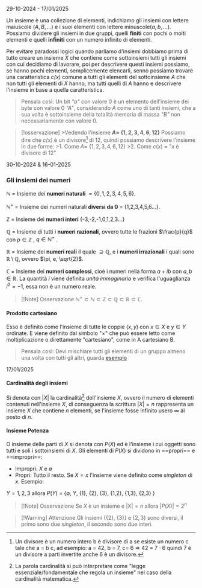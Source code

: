 29-10-2024 - 17/01/2025

Un insieme è una collezione di elementi, indichiamo gli insiemi con lettere maiuscole $(A,B,...)$ e i suoi elementi con lettere minuscole$(a,b,...)$.
Possiamo dividere gli insiemi in due gruppi, quelli **finiti** con pochi o molti elementi e quelli **infiniti** con un numero infinito di elementi.

Per evitare paradossi logici quando parliamo d'insiemi dobbiamo prima di tutto creare un insieme *$X$* che contiene come sottoinsiemi tutti gli insiemi con cui decidiamo di lavorare, poi per descrivere questi insiemi possiamo, se hanno pochi elementi, semplicemente elencarli, sennò possiamo trovare una caratteristica *$c(x)$* comune a tutti gli elementi del sottoinsieme *$A$* che non tutti gli elementi di *$X$* hanno, ma tutti quelli di *$A$* hanno e descrivere l'insieme in base a quella caratteristica.

> Pensala così: Un bit *"a"* con valore 0 è un elemento dell'insieme dei byte con valore 0 *"A"*, considerando *A* come uno di tanti insiemi, che a sua volta è sottoinsieme della totalità memoria di massa *"B"* non necessariamente con valore 0. 

>[!osservazione]
	>Vedendo l'insieme **$A =$ $\lbrace$$1, 2, 3, 4, 6, 12$$\rbrace$** Possiamo dire che *$c(x)$* è un divisore[^1] di $12$, quindi possiamo descrivere l'insieme in due forme:
	>1. Come $A =$ $\lbrace$$1, 2, 3, 4, 6, 12$$\rbrace$
	>2. Come $c(x)$ = "$x$ è divisore di $12$"


30-10-2024 & 16-01-2025

### Gli insiemi dei numeri

$\mathbb{N}$ = Insieme dei **numeri naturali** $= \lbrace 0, 1, 2, 3, 4, 5 ,6 \rbrace$.

$\mathbb{N}^+$ = Insieme dei numeri naturali **diversi da $0$** = {1,2,3,4,5,6...}.

$\mathbb{Z}$ = Insieme dei **numeri interi** {-3,-2,-1,0,1,2,3...}

$\mathbb{Q}$ = Insieme di tutti i **numeri razionali**, ovvero tutte le frazioni          $\frac{p}{q}$ con $p\in \mathbb{Z}$ , $q \in \mathbb{N}^+$ .

$\mathbb{R}$ = Insieme dei **numeri reali** il quale $\supseteq \mathbb{Q}$, e i **numeri irrazionali**       i quali sono $\mathbb{R} \setminus \mathbb{Q}$, ovvero $\pi, e, \sqrt{2}$.

$\mathbb{C}$ = Insieme dei **numeri complessi**, cioè i numeri nella forma           $a+ib$ con $a,b \in \mathbb{R}$. La quantità $i$ viene definita *unità                 immaginaria* e verifica l'uguaglianza $i^2 = - 1$, essa non è           un numero reale.

>[!Note] Osservazione
$\mathbb{N}^+\subset\mathbb{N}\subset\mathbb{Z}\subset\mathbb{Q}\subset\mathbb{R}\subset\mathbb{C}$.

#### Prodotto cartesiano
Esso è definito come l'insieme di tutte le coppie ($x,y$) con $x \in X$ e $y \in Y$ ordinate. 
E viene definito dal simbolo "$\times$" che può essere letto come moltiplicazione o direttamente "cartesiano", come in A cartesiano B.

>Pensala così: Devi mischiare tutti gli elementi di un gruppo almeno una volta con tutti gli altri, guarda [esempio](https://www.youmath.it/lezioni/algebra-elementare/insiemistica/1524-prodotto-cartesiano.html) 

17/01/2025
#### Cardinalità degli insiemi

Si denota con $\lvert X \rvert$ la cardinalità[^2] dell'insieme $X$, ovvero il numero di elementi contenuti nell'insieme $X$, di conseguenza la scrittura $\lvert X \rvert = n$ rappresenta un insieme $X$ che contiene $n$ elementi, se l'insieme fosse infinito usero $\infty$ al posto di $n$.

#### Insieme Potenza

O insieme delle parti di $X$ si denota con $P(X)$ ed è l'insieme i cui oggetti sono tutti e soli i sottoinsiemi di $X$. Gli elementi di $P(X)$ si dividono in ==propri== e ==impropri==:
- Impropri: $X$ e $\emptyset$ 
- Propri: Tutto il resto. Se $X={x}$ l'insieme viene definito come $singleton$ di $x$. 
Esempio:

$Y = {1,2,3}$ allora $P(Y)$ $=$ {$\emptyset$, Y, {1}, {2}, {3}, {1,2}, {1,3}, {2,3} }

>[!Note] Osservazione 
>Se $X$ è un insieme e $\lvert$X$\rvert = n$ allora $\lvert P(X) \rvert = 2^n$


>[!Warning] Attenzione
>Gli insiemi $\lbrace$$\lbrace 2 \rbrace$, $\lbrace 3 \rbrace$$\rbrace$ e $\lbrace 2,3 \rbrace$ sono diversi, il primo sono due $singleton$, il secondo sono due interi.


[^1]: Un divisore è un numero intero b è divisore di a se esiste un numero c tale che a = b  c, ad esempio: 
 a = 42, b = 7, c= 6 $\Longrightarrow$ 42 = 7 $\cdot$ 6 quindi 7 è un divisore a parti invertite anche 6 è un divisore.

[^2]: La parola cardinalità si può interpretare come "legge essenziale/fondamentale che regola un insieme" nel caso della cardinalità matematica.
